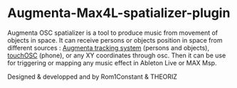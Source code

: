 # Augmenta-Max4L-spatializer-plugin

Augmenta OSC spatializer is a tool to produce music from movement of objects in space.
It can receive persons or objects position in space from different sources : [Augmenta tracking system](www.augmenta-tech.com) (persons and objects), [touchOSC](https://hexler.net/products/touchosc) (phone), or any XY coordinates through osc.
Then it can be use for triggering or mapping any music effect in Ableton Live or MAX Msp.

Designed & developped and by Rom1Constant & THEORIZ
